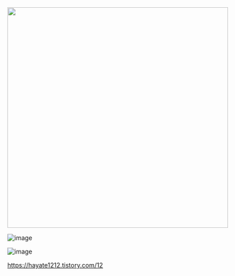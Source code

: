 

<img src="https://github.com/sandartchip/TIL/assets/15938354/ba0ceade-1d7a-4059-bdb5-19265b494ce2" width="500px">

![image](https://github.com/sandartchip/TIL/assets/15938354/4188e419-87a4-4deb-94a8-d37c4d4e041e)


![image](https://github.com/sandartchip/TIL/assets/15938354/2a963597-fc14-45ea-90ff-4072a4bec418)




https://hayate1212.tistory.com/12
